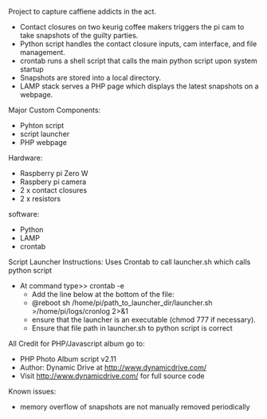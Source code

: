 Project to capture caffiene addicts in the act.  

- Contact closures on two keurig coffee makers triggers the pi cam to take snapshots of the guilty parties.
- Python script handles the contact closure inputs, cam interface, and file management.
- crontab runs a shell script that calls the main python script upon system startup
- Snapshots are stored into a local directory. 
- LAMP stack serves a PHP page which displays the latest snapshots on a webpage.

Major Custom Components:
- Pyhton script
- script launcher
- PHP webpage

Hardware: 

- Raspberry pi Zero W
- Raspbery pi camera
- 2 x contact closures
- 2 x resistors

software:
- Python
- LAMP
- crontab

Script Launcher Instructions:  Uses Crontab to call launcher.sh which calls python script
- At command type>> crontab -e 
   - Add the line below at the bottom of the file:
   - @reboot sh /home/pi/path_to_launcher_dir/launcher.sh >/home/pi/logs/cronlog 2>&1
   - ensure that the launcher is an executable (chmod 777 if necessary). 
   - Ensure that file path in launcher.sh to python script is correct
   
All Credit for PHP/Javascript album go to:
- PHP Photo Album script v2.11
- Author: Dynamic Drive at http://www.dynamicdrive.com/
- Visit http://www.dynamicdrive.com/ for full source code

Known issues:
- memory overflow of snapshots are not manually removed periodically
